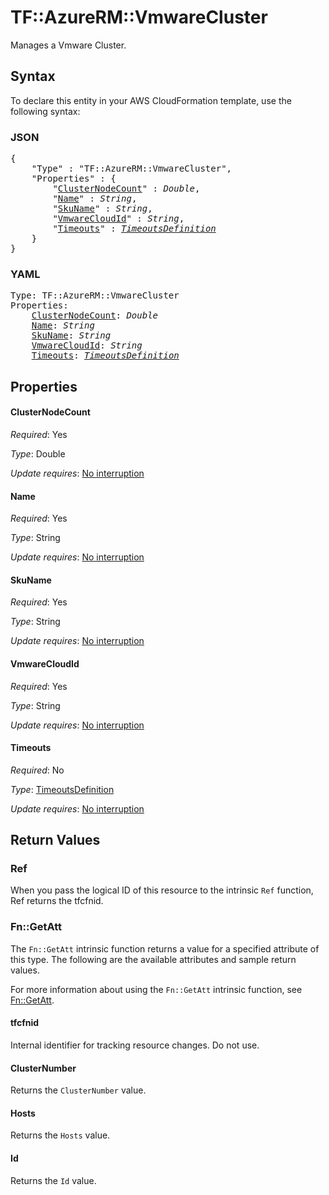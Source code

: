 # TF::AzureRM::VmwareCluster

Manages a Vmware Cluster.

## Syntax

To declare this entity in your AWS CloudFormation template, use the following syntax:

### JSON

<pre>
{
    "Type" : "TF::AzureRM::VmwareCluster",
    "Properties" : {
        "<a href="#clusternodecount" title="ClusterNodeCount">ClusterNodeCount</a>" : <i>Double</i>,
        "<a href="#name" title="Name">Name</a>" : <i>String</i>,
        "<a href="#skuname" title="SkuName">SkuName</a>" : <i>String</i>,
        "<a href="#vmwarecloudid" title="VmwareCloudId">VmwareCloudId</a>" : <i>String</i>,
        "<a href="#timeouts" title="Timeouts">Timeouts</a>" : <i><a href="timeoutsdefinition.md">TimeoutsDefinition</a></i>
    }
}
</pre>

### YAML

<pre>
Type: TF::AzureRM::VmwareCluster
Properties:
    <a href="#clusternodecount" title="ClusterNodeCount">ClusterNodeCount</a>: <i>Double</i>
    <a href="#name" title="Name">Name</a>: <i>String</i>
    <a href="#skuname" title="SkuName">SkuName</a>: <i>String</i>
    <a href="#vmwarecloudid" title="VmwareCloudId">VmwareCloudId</a>: <i>String</i>
    <a href="#timeouts" title="Timeouts">Timeouts</a>: <i><a href="timeoutsdefinition.md">TimeoutsDefinition</a></i>
</pre>

## Properties

#### ClusterNodeCount

_Required_: Yes

_Type_: Double

_Update requires_: [No interruption](https://docs.aws.amazon.com/AWSCloudFormation/latest/UserGuide/using-cfn-updating-stacks-update-behaviors.html#update-no-interrupt)

#### Name

_Required_: Yes

_Type_: String

_Update requires_: [No interruption](https://docs.aws.amazon.com/AWSCloudFormation/latest/UserGuide/using-cfn-updating-stacks-update-behaviors.html#update-no-interrupt)

#### SkuName

_Required_: Yes

_Type_: String

_Update requires_: [No interruption](https://docs.aws.amazon.com/AWSCloudFormation/latest/UserGuide/using-cfn-updating-stacks-update-behaviors.html#update-no-interrupt)

#### VmwareCloudId

_Required_: Yes

_Type_: String

_Update requires_: [No interruption](https://docs.aws.amazon.com/AWSCloudFormation/latest/UserGuide/using-cfn-updating-stacks-update-behaviors.html#update-no-interrupt)

#### Timeouts

_Required_: No

_Type_: <a href="timeoutsdefinition.md">TimeoutsDefinition</a>

_Update requires_: [No interruption](https://docs.aws.amazon.com/AWSCloudFormation/latest/UserGuide/using-cfn-updating-stacks-update-behaviors.html#update-no-interrupt)

## Return Values

### Ref

When you pass the logical ID of this resource to the intrinsic `Ref` function, Ref returns the tfcfnid.

### Fn::GetAtt

The `Fn::GetAtt` intrinsic function returns a value for a specified attribute of this type. The following are the available attributes and sample return values.

For more information about using the `Fn::GetAtt` intrinsic function, see [Fn::GetAtt](https://docs.aws.amazon.com/AWSCloudFormation/latest/UserGuide/intrinsic-function-reference-getatt.html).

#### tfcfnid

Internal identifier for tracking resource changes. Do not use.

#### ClusterNumber

Returns the <code>ClusterNumber</code> value.

#### Hosts

Returns the <code>Hosts</code> value.

#### Id

Returns the <code>Id</code> value.

